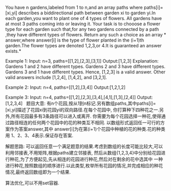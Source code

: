 You have n gardens,labeled from 1 to n,and an array paths where paths[i]=[xi,yi] describes a 
biddirectional path between garden xi to garden yi.In each garden,you want to plant one of 4
types of flowers.
All gardens have at most 3 paths coming into or leaving it.
Your task is to chooose a flower type for each garden such that,for any two gardens connected
by a path ,they have different types of flowers.
Return any such a choice as an array * answer,where answer[i] is the type of flower planted 
in the (i+1)th garden.The flower types are denoted 1,2,3,or 4.It is guaranteed an answer 
exists.*

Example 1:
Input: n=3, paths=[[1,2],[2,3],[3,1]]
Output:[1,2,3]
Explanation:
Gardens 1 and 2 have different types.
Gardens 2 and 3 have different types.
Gardens 3 and 1 have different types.
Hence, [1,2,3] is a valid answer. Other valid answers include [1,2,4], [1,4,2], and [3,2,1].

Example 2:
Input: n=4, paths=[[1,2],[3,4]]
Output:[1,2,1,2]

Example 3:
Input: n=4, paths=[[1,2],[2,3],[3,4],[4,1],[1,3],[2,4]]
Output:[1,2,3,4]
 
题目大意:
有n个花园,按从1到n标记.另有数组paths,其中paths[i]=[xi,yi]描述了花园xi到花园yi的双向路径.在每个花园中,
你打算种下四种花之一.另外,所有花园最多有3条路径可以进入或离开.
你需要为每个花园选择一种花,使得通过路径相连的任何两个花园中的花的种类互不相同.
以数组形式返回任一可行的方案作为答案answer,其中 answer[i]为在第(i+1)个花园中种植的花的种类.花的种类用 
1、2、3、4表示.保证存在答案.

解题思路:
可以返回任意一个满足题意的结果.考虑到数组的长度可能比较大,可以利用邻接表,不用矩阵,根据paths建立邻接表,
然后从数组{1,2,3,4}中分别给花园进行种花,为了方便起见,先从相连的花园进行种花,然后对在剩余的花中选其中
一种进行种花,按照数组的顺序进行.以此类型,枚举所有花园的情况,并完成相应的种花情况,最终返回数组即为一个结果.

算法优化,可以不用set容器.